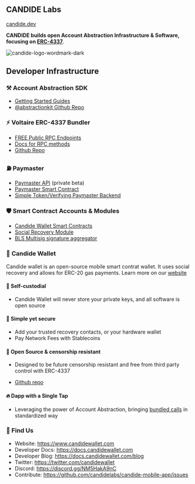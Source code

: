 ## CANDIDE Labs

[candide.dev](https://candide.dev) 

**CANDIDE builds open Account Abstraction Infrastructure & Software, focusing on [ERC-4337](https://eips.ethereum.org/EIPS/eip-4337)**.

![candide-logo-wordmark-dark](https://github.com/candidelabs/.github/assets/7014833/2d8bc3c0-58d1-4e7d-badc-e3ab977ef7c6)

## Developer Infrastructure

### ⚒️ Account Abstraction SDK
- [Getting Started Guides](https://docs.candide.dev/wallet/guides/getting-started)
- [@abstractionkit Github Repo](https://github.com/candidelabs/abstractionkit)

### ⚡ **Voltaire ERC-4337 Bundler**
- [FREE Public RPC Endpoints](https://docs.candide.dev/wallet/bundler/rpc-endpoints)
- [Docs for RPC methods](https://docs.candide.dev/wallet/bundler/rpc-endpoints)
- [Github Repo](https://github.com/candidelabs/voltaire)

### ⛽ **Paymaster**
- [Paymaster API](https://docs.candide.dev/wallet/paymaster/rpc-methods/) (private beta)
- [Paymaster Smart Contract](https://github.com/candidelabs/CandideWalletContracts/blob/main/contracts/paymaster/CandidePaymaster.sol)
- [Simple Token/Verifying Paymaster Backend](https://github.com/candidelabs/Candide-Paymaster-RPC)

### 🛡️ **Smart Contract Accounts & Modules**
- [Candide Wallet Smart Contracts](https://github.com/candidelabs/CandideWalletContracts/tree/main/contracts/candideWallet)
- [Social Recovery Module](https://github.com/candidelabs/CandideWalletContracts/tree/main/contracts/modules/social_recovery)
- [BLS Multisig signature aggregator](https://github.com/candidelabs/CandideWalletContracts/tree/main/contracts/experimental/bls)

### 📱 **Candide Wallet**

Candide wallet is an open-source mobile smart contrat wallet. It uses social recovery and allows for ERC-20 gas payments. Learn more on our [website](https://www.candidewallet.com)

#### 🔐 Self-custodial

- Candide Wallet will never store your private keys, and all software is open source

#### 👶 Simple yet secure

- Add your trusted recovery contacts, or your hardware wallet
- Pay Network Fees with Stablecoins

#### 🫶 Open Source & censorship resistant

- Designed to be future censorship resistant and free from third party control with ERC-4337

- [Github repo](https://github.com/candidelabs/candide-mobile-app)

#### 🔥 Dapp with a Single Tap 

- Leveraging the power of Account Abstraction, bringing [bundled calls](https://docs.candide.dev/dapps/guides/batch-transactions) in standardized way

###  🐪 Find Us

* Website: https://www.candidewallet.com
* Developer Docs: https://docs.candidewallet.com
* Developer Blog: https://docs.candidewallet.com/blog
* Twitter: https://twitter.com/candidewallet
* Discord: https://discord.gg/NM5HakA9nC
* Contribute: https://github.com/candidelabs/candide-mobile-app/issues
